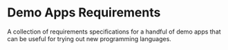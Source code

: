 # Demo Apps Requirements

A collection of requirements specifications for a handful of demo apps that can be useful for trying out new programming languages.
